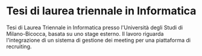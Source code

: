 # Tesi di laurea triennale in Informatica

Tesi di Laurea Triennale in Informatica presso l'Università degli Studi di Milano-Bicocca, basata su uno stage esterno. Il lavoro riguarda l'integrazione di un sistema di gestione dei meeting per una piattaforma di recruiting.

